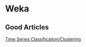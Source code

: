 #  Weka

## Good Articles
[Time Series Classification/Clustering](http://www.cs.ucr.edu/~eamonn/time_series_data/)
